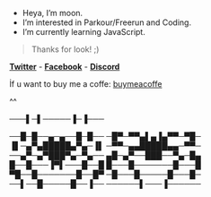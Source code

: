 * Heya, I’m moon.
* I’m interested in Parkour/Freerun and Coding.
* I’m currently learning JavaScript.
> Thanks for look! ;)

**[Twitter](https://twitter.com/mo0ned23)** -
**[Facebook](https://www.facebook.com/profile.php?id=100076505124626)** -
**[Discord](https://discords.com/bio/p/moonsilence)**

İf u want to buy me a coffe: [buymeacoffe](https://www.buymeacoffee.com/mooned)

^^

───▌─▌─────▐─▐───

──█─█──▄─▄──█─█──
─█▀─▀▀▄▌▄▐▄▀▀─▀█─
▐▌─▄▀▄█████▄▀▄─▐▌
─▀▀─▄▄█████▄▄─▀▀─
──▄▀─▄▀███▀▄─▀▄──
▄█─▄▀──███──▀▄─█▄
█──█───▐▀▌───█──█
█───█───────█───█
▀█──█───────█──█▀
─█───█─────█───█─
──▌──█─────█──▐──
──────▌───▐──────
